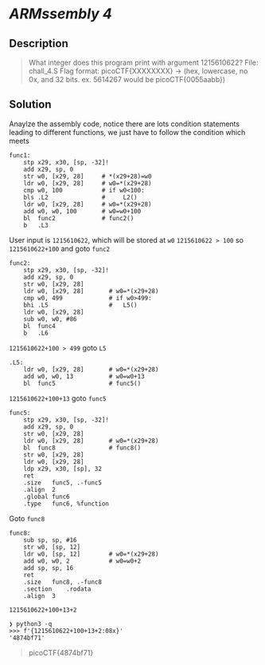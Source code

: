 # **_ARMssembly 4_**
## Description
> What integer does this program print with argument 1215610622? File: chall_4.S Flag format: picoCTF{XXXXXXXX} -> (hex, lowercase, no 0x, and 32 bits. ex. 5614267 would be picoCTF{0055aabb})

## Solution
Anaylze the assembly code, notice there are lots condition statements leading to different functions, we just have to follow the condition which meets
```assembly
func1:
	stp	x29, x30, [sp, -32]!
	add	x29, sp, 0
	str	w0, [x29, 28]	  # *(x29+28)=w0
	ldr	w0, [x29, 28]	  # w0=*(x29+28)
	cmp	w0, 100			  # if w0<100:
	bls	.L2				  #		L2()
	ldr	w0, [x29, 28]	  # w0=*(x29+28)
	add	w0, w0, 100		  # w0=w0+100 
	bl	func2			  # func2()
	b	.L3
```
User input is `1215610622`, which will be stored at `w0`
`1215610622 > 100` so `1215610622+100` and goto `func2`
```assembly
func2:
	stp	x29, x30, [sp, -32]!
	add	x29, sp, 0
	str	w0, [x29, 28]	
	ldr	w0, [x29, 28]		# w0=*(x29+28)
	cmp	w0, 499				# if w0>499:
	bhi	.L5					#	L5()
	ldr	w0, [x29, 28]
	sub	w0, w0, #86
	bl	func4
	b	.L6
```
`1215610622+100 > 499` goto `L5`
```assembly
.L5:
	ldr	w0, [x29, 28]		# w0=*(x29+28)
	add	w0, w0, 13			# w0=w0+13
	bl	func5				# func5()
```
`1215610622+100+13` goto `func5`
```assembly
func5:
	stp	x29, x30, [sp, -32]!
	add	x29, sp, 0
	str	w0, [x29, 28]
	ldr	w0, [x29, 28]		# w0=*(x29+28)
	bl	func8				# func8()
	str	w0, [x29, 28]
	ldr	w0, [x29, 28]
	ldp	x29, x30, [sp], 32
	ret
	.size	func5, .-func5
	.align	2
	.global	func6
	.type	func6, %function
```
Goto `func8`
```assembly
func8:
	sub	sp, sp, #16
	str	w0, [sp, 12]
	ldr	w0, [sp, 12]		# w0=*(x29+28)
	add	w0, w0, 2  			# w0=w0+2
	add	sp, sp, 16
	ret
	.size	func8, .-func8
	.section	.rodata
	.align	3
```
`1215610622+100+13+2` 
```console
❯ python3 -q
>>> f'{1215610622+100+13+2:08x}'
'4874bf71'
```
> picoCTF{4874bf71}
